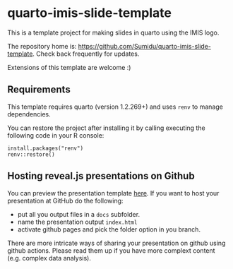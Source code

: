 # quarto-imis-slide-template

This is a template project for making slides in quarto using the IMIS logo.

The repository home is: https://github.com/Sumidu/quarto-imis-slide-template.
Check back frequently for updates.

Extensions of this template are welcome :)

## Requirements

This template requires quarto (version 1.2.269+) and uses `renv` to manage dependencies.

You can restore the project after installing it by calling executing the following code in your R console:

```
install.packages("renv")
renv::restore()
``` 


## Hosting reveal.js presentations on Github

You can preview the presentation template [here](https://sumidu.github.io/quarto-imis-slide-template/).
If you want to host your presentation at GitHub do the following:

- put all you output files in a `docs` subfolder.
- name the presentation output `index.html`
- activate github pages and pick the folder option in you branch.

There are more intricate ways of sharing your presentation on github using github actions.
Please read them up if you have more complext content (e.g. complex data analysis).
